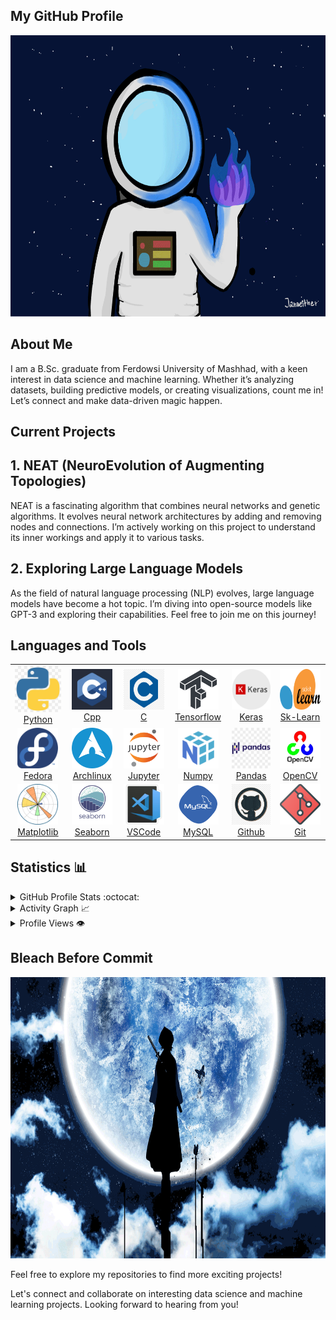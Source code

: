 ## My GitHub Profile

<p align="center">
     <img width="600" height="450" src="https://github.com/aminobutyric/aminobutyric/blob/main/image/pic/211988-3115580799.gif" />
</p>


## About Me

I am a B.Sc. graduate from Ferdowsi University of Mashhad, with a keen interest in data science and machine learning. Whether it’s analyzing datasets, building predictive models, or creating visualizations, count me in! Let’s connect and make data-driven magic happen.

## Current Projects

## 1. NEAT (NeuroEvolution of Augmenting Topologies)
NEAT is a fascinating algorithm that combines neural networks and genetic algorithms. It evolves neural network architectures by adding and removing nodes and connections. I’m actively working on this project to understand its inner workings and apply it to various tasks.

## 2. Exploring Large Language Models
As the field of natural language processing (NLP) evolves, large language models have become a hot topic. I’m diving into open-source models like GPT-3 and exploring their capabilities. Feel free to join me on this journey!


## Languages and Tools
<table align="center">
    <tr>
        <td align="center" width="96">
            <a href="https://www.python.org/" target="blank" rel="noopener noreferrer">  
            <img src="https://github.com/aminobutyric/aminobutyric/blob/main/image/logo/39-396037_big-image-python-gif-file-logo-299785964.jpg" alt="python-icon"/>
            <br>Python</a>
        </td>
        <td align="center" width="96">
            <a href="https://isocpp.org/" target="_blank" rel="noopener noreferrer">
            <img src="https://github.com/aminobutyric/aminobutyric/blob/main/image/logo/C++.jpg?raw=true" alt="cpp-icon" width="65" height="65" />
          <br>Cpp</a>
        </td>
        <td align="center" width="96">
            <a href="https://www.codeblocks.org/" target="_blank" rel="noopener noreferrer">
            <img src="https://github.com/aminobutyric/aminobutyric/blob/main/image/logo/C.jpg" alt="c-icon" width="65" height="65" />
          <br>C</a>
        </td>
           <td align="center" width="96">
               <a href="https://www.tensorflow.org/" target="_blank" rel="noopener noreferrer">
               <img src="https://github.com/aminobutyric/aminobutyric/blob/main/image/logo/fi-xnsuxx-tensorflow-1767380591.jpg" alt="Tensorflow-icon" width="65" height="65" />
          <br>Tensorflow</a>
        </td>
      <td align="center" width="96">
          <a href="https://keras.io/" target="_blank" rel="noopener noreferrer">
          <img src="https://github.com/aminobutyric/aminobutyric/blob/main/image/logo/Keras2.png" width="65" height="65" alt="keras-icon" />
          <br>Keras</a>
      </td>
        <td align="center" width="96">
          <a href="https://scikit-learn.org/stable/" target="_blank" rel="noopener noreferrer">
           <img src="https://github.com/aminobutyric/aminobutyric/blob/main/image/logo/scikit-learn-logo.png" alt="scikit-learn-icon" width="65" height="65" />
          <br>Sk-Learn</a>
        </td>
    </tr>
    <tr>
        <td align="center" width="96">
            <a href="https://www.fedoraproject.org/" target="_blank" rel="noopener noreferrer">
            <img src="https://github.com/aminobutyric/aminobutyric/blob/main/image/logo/1024px-Fedora_logo.png" alt="ckde-plasma-icon" width="65" height="65" />
          <br>Fedora</a>
        </td>
        <td align="center" width="96">
            <a href="https://archlinux.org/" target="_blank" rel="noopener noreferrer">
            <img src="https://github.com/aminobutyric/aminobutyric/blob/main/image/logo/arch.png" alt="archlinux-icon" width="65" height="65" />
          <br>Archlinux</a>
        </td>
           <td align="center" width="96">
               <a href="https://jupyter.org/" target="_blank" rel="noopener noreferrer">
               <img src="https://github.com/aminobutyric/aminobutyric/blob/main/image/logo/jupyter-logo-large-3078122532.png" alt="Jupyter-icon" width="65" height="65" />
          <br>Jupyter</a>
        </td>
      <td align="center" width="96">
          <a href="https://numpy.org/" target="_blank" rel="noopener noreferrer">
          <img src="https://github.com/aminobutyric/aminobutyric/blob/main/image/logo/numpy-3075279910.png" width="65" height="65" alt="numpy-icon" />
          <br>Numpy</a>
      </td>
      <td align="center" width="96">
          <a href="https://pandas.pydata.org/" target="_blank" rel="noopener noreferrer">
          <img src="https://github.com/aminobutyric/aminobutyric/blob/main/image/logo/442-4429904_pandas-python-logo-png-pandas-python-logo-transparent-1078239420.jpg" width="65" height="65" alt="pandas-icon" />
          <br>Pandas</a>
      </td>
         <td align="center" width="96">
          <a href="https://pandas.pydata.org/" target="_blank" rel="noopener noreferrer">
          <img src="https://github.com/aminobutyric/aminobutyric/blob/main/image/logo/opencv.jpg" width="65" height="65" alt="pandas-icon" />
          <br>OpenCV</a>
      </td>
    </tr>
    <tr>
        <td align="center" width="96">
          <a href="https://matplotlib.org/" target="_blank" rel="noopener noreferrer">
           <img src="https://github.com/aminobutyric/aminobutyric/blob/main/image/logo/matplotlib.png" alt="matplotlib-icon" width="65" height="65" />
          <br>Matplotlib</a>
        </td>
        <td align="center" width="96">
            <a href="https://seaborn.pydata.org/" target="_blank" rel="noopener noreferrer">
            <img src="https://github.com/aminobutyric/aminobutyric/blob/main/image/logo/seaborn-logo-3491407845.png" alt="seaborn-icon" width="65" height="65" />
          <br>Seaborn</a>
        </td>
        <td align="center" width="96">
            <a href="https://code.visualstudio.com/" target="_blank" rel="noopener noreferrer">
            <img src="https://github.com/aminobutyric/aminobutyric/blob/main/image/logo/vs.jpg" alt="vscode-icon" width="65" height="65" />
          <br>VSCode</a>
        </td>
           <td align="center" width="96">
               <a href="https://www.mysql.com/" target="_blank" rel="noopener noreferrer">
               <img src="https://github.com/aminobutyric/aminobutyric/blob/main/image/logo/mysql.png" alt="mysql-icon" width="65" height="65" />
          <br>MySQL</a>
        </td>
       <td align="center" width="96">
           <a href="https://github.com/" target="_blank" rel="noopener noreferrer">
           <img src="https://github.com/aminobutyric/aminobutyric/blob/main/image/logo/github.jpg" width="65" height="65" alt="github-icon" />
          <br>Github</a>
       </td>
      <td align="center" width="96">
          <a href="https://git-scm.com/" target="_blank" rel="noopener noreferrer">
          <img src="https://github.com/aminobutyric/aminobutyric/blob/main/image/logo/git.png" width="65" height="65" alt="git-icon" />
          <br>Git</a>
      </td>
    </tr>
</table>

## Statistics 📊 


<details>
    <summary>GitHub Profile Stats :octocat:</summary>
    <br/>
    <p align="center">
        <img src="https://github-readme-stats-sigma-five.vercel.app/api?username=aminobutyric&layout=compact&theme=tokyonight&show_icons=true" width="420" height="165"/>
    <img  src="https://github-readme-streak-stats.herokuapp.com/?user=aminobutyric&theme=tokyonight" width="420"/>
    <img src="https://github-readme-stats-sigma-five.vercel.app/api/top-langs/?username=aminobutyric&theme=tokyonight&show_icons=true" width="400"/>
    </p>
    <br/>
</details>

<details>
    <summary>Activity Graph 📈</summary>
    <br/>
     <p align="center">
        <img src="https://github-readme-activity-graph.vercel.app/graph?username=aminobutyric&theme=dracula&area=true&hide_border=true#gh-dark-mode-only" width="100%">
     </p>
</details>

<details>
    <summary>Profile Views 👁️</summary>
    <br/>
    <img src="https://komarev.com/ghpvc/?username=aminobutyric&label=PROFILE+VIEWS&style=for-the-badge&color=brightgreen">
</details>


## Bleach Before Commit
<p align="center">
    <img alt="bleach" width="600" height="450" src="https://github.com/aminobutyric/aminobutyric/blob/main/image/pic/bleach.gif">
</p>

Feel free to explore my repositories to find more exciting projects!

Let's connect and collaborate on interesting data science and machine learning projects. Looking forward to hearing from you!
